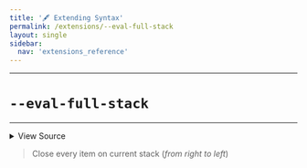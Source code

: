 ```yaml
---
title: '🖋️ Extending Syntax'
permalink: /extensions/--eval-full-stack
layout: single
sidebar:
  nav: 'extensions_reference'
---
```


---

# `--eval-full-stack`

---



<details>
  <summary>View Source</summary>

{% highlight sh %}

while [ "$SHELLPEN_CONTEXT_RIGHT_INDEX" -ge 0 ]
do
  local depthBeforeEval="$SHELLPEN_CONTEXT_DEPTH"
  local lastCommand="$( !fn --shellpen-private writeDSL --get-last-pushed )"

  !fn --shellpen-private writeDSL --eval-last-pushed

  # Recalculate the context depth and right index from the context
  if [ -z "$BASH_PRE_43" ]
  then
    SHELLPEN_CONTEXT_DEPTH="${#SHELLPEN_SOURCE_CONTEXT[@]}"
  else
    eval "SHELLPEN_CONTEXT_DEPTH=\"\${#__SHELLPEN_CONTEXT_$SHELLPEN_SOURCE_ID[@]}\""
  fi
  SHELLPEN_CONTEXT_RIGHT_INDEX="$(( SHELLPEN_CONTEXT_DEPTH - 1 ))"

  local depthAfterEval="$SHELLPEN_CONTEXT_DEPTH"

  [ $depthBeforeEval -eq $depthAfterEval ] && { echo "!fn [Extension Error] Expected '$lastCommand' to --pop stack" >&2; return 1; }
done
{% endhighlight %}

</details>



> Close every item on current stack (_from right to left_)







